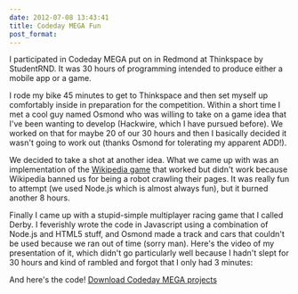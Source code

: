 ```yaml
---
date: 2012-07-08 13:43:41
title: Codeday MEGA Fun
post_format:
---
```


I participated in Codeday MEGA put on in Redmond at Thinkspace by StudentRND. It was 30 hours of programming intended to produce either a mobile app or a game.

<!--more-->

I rode my bike 45 minutes to get to Thinkspace and then set myself up comfortably inside in preparation for the competition. Within a short time I met a cool guy named Osmond who was willing to take on a game idea that I've been wanting to develop (Hackwire, which I have pursued before). We worked on that for maybe 20 of our 30 hours and then I basically decided it wasn't going to work out (thanks Osmond for tolerating my apparent ADD!).

We decided to take a shot at another idea. What we came up with was an implementation of the [Wikipedia game](http://en.wikipedia.org/wiki/Wikipedia:Wiki_Game) that worked but didn't work because Wikipedia banned us for being a robot crawling their pages. It was really fun to attempt (we used Node.js which is almost always fun), but it burned another 8 hours.

Finally I came up with a stupid-simple multiplayer racing game that I called Derby. I feverishly wrote the code in Javascript using a combination of Node.js and HTML5 stuff, and Osmond made a track and cars that couldn't be used because we ran out of time (sorry man). Here's the video of my presentation of it, which didn't go particularly well because I hadn't slept for 30 hours and kind of rambled and forgot that I only had 3 minutes:


And here's the code!
[Download Codeday MEGA projects](http://www.hackniac.com/blog/wp-content/uploads/2012/07/Codeday-Attempts.zip)
